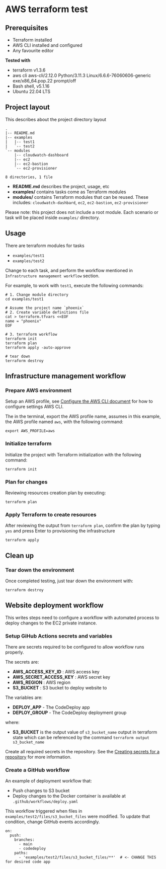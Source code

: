 # AWS terraform test

## Prerequisites

- Terraform installed
- AWS CLI installed and configured
- Any favourite editor

**Tested with**
- terraform v1.3.6
- aws cli aws-cli/2.12.0 Python/3.11.3 Linux/6.6.6-76060606-generic exe/x86_64.pop.22 prompt/off
- Bash shell, v5.1.16
- Ubuntu 22.04 LTS

## Project layout

This describes about the project directory layout

```
.
|-- README.md
|-- examples
|   |-- test1
|   `-- test2
`-- modules
    |-- cloudwatch-dashboard
    |-- ec2
    |-- ec2-bastion
    `-- ec2-provisioner

8 directories, 1 file
```
- **README.md** describes the project, usage, etc
- **examples/** contains tasks come as Terraform modules
- **modules/** contains Terraform modules that can be reused. These includes: `cloudwatch-dashbard`, `ec2`, `ec2-bastion`, `ec2-provisioner`

Please note: this project does not include a root module. Each scenario or task will be placed inside `examples/` directory.

## Usage

There are terraform modules for tasks
- `examples/test1`
- `examples/test2`

Change to each task, and perform the workflow mentioned in `Infrastructure management workflow` section.

For example, to work with `test1`, execute the following commands:
```
# 1. Change module directory
cd examples/test1

# Assume the project name `phoenix`
# 2. Create variable definitions file
cat > terraform.tfvars <<EOF
name = "phoenix"
EOF

# 3. terraform workflow
terraform init
terraform plan
terraform apply -auto-approve

# tear down
terraform destroy
```

## Infrastructure management workflow

### Prepare AWS environment

Setup an AWS profile, see [Configure the AWS CLI document](https://docs.aws.amazon.com/cli/latest/userguide/cli-chap-configure.html) for how to configure settings AWS CLI.

The in the terminal, export the AWS profile name, assumes in this example, the AWS profile named `aws`, with the following command:  

```
export AWS_PROFILE=aws
```

### Initialize terraform

Initialize the project with Terraform initialization with the following command:

```
terraform init
```

### Plan for changes

Reviewing resources creation plan by executing:

```
terraform plan
```

### Apply Terraform to create resources

After reviewing the output from `terraform plan`, confirm the plan by typing `yes` and press Enter to provisioning the infrastructure
```
terraform apply
```

## Clean up

### Tear down the environment

Once completed testing, just tear down the environment with:

```
terraform destroy
```

## Website deployment workflow

This writes steps need to configure a workflow with automated process to deploy changes to the EC2 private instance.

### Setup GiHub Actions secrets and variables

There are secrets required to be configured to allow workflow runs properly.

The secrets are:
 * **AWS_ACCESS_KEY_ID** : AWS access key
 * **AWS_SECRET_ACCESS_KEY** : AWS secret key
 * **AWS_REGION** : AWS region
 * **S3_BUCKET** : S3 bucket to deploy website to

 The variables are:
 * **DEPLOY_APP** - The CodeDeploy app
 * **DEPLOY_GROUP** - The CodeDeploy deployment group

where:
* **S3_BUCKET** is the output value of `s3_bucket_name` output in terraform state which can be referenced by the command `terraform output s3_bucket_name`

Create all required secrets in the repository. See the [Creating secrets for a repository](https://docs.github.com/en/actions/security-guides/using-secrets-in-github-actions#creating-secrets-for-a-repository) for more information.

### Create a GitHub workflow

An example of deployment workflow that:
- Push changes to S3 bucket
- Deploy changes to the Docker container
is available at `.github/workflows/deploy.yaml`

This workflow triggered when files in `examples/test2/files/s3_bucket_files` were modified. To update that condition, change GitHub events accordingly.

```
on:
  push:
    branches:
      - main
      - codedeploy
    paths:
      - 'examples/test2/files/s3_bucket_files/**'  # <- CHANGE THIS for desired code app
```

